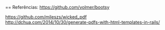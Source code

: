 == Referências:
https://github.com/volmer/bootsy

https://github.com/mileszs/wicked_pdf
http://dchua.com/2014/10/30/generate-pdfs-with-html-templates-in-rails/
